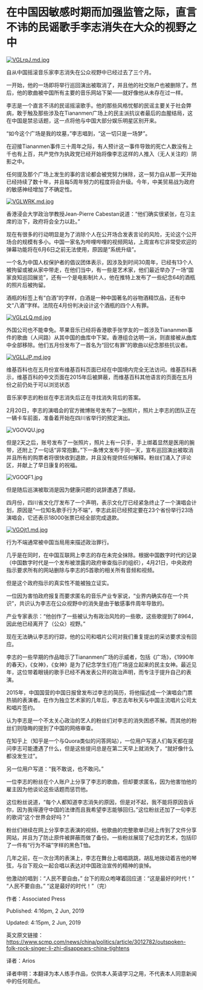 在中国因敏感时期而加强监管之际，直言不讳的民谣歌手李志消失在大众的视野之中
=

[![VGLrqJ.md.jpg](https://s2.ax1x.com/2019/06/02/VGLrqJ.md.jpg)](https://imgchr.com/i/VGLrqJ)

自从中国摇滚音乐家李志消失在公众视野中已经过去了三个月。

一开始，他的一场即将举行巡回演出被取消了，并且他的社交账户也被删除了。然后，他的歌曲被中国所有主要的音乐网站下架——就好像他从未存在过一样。

李志是一个直言不讳的民谣摇滚歌手。他的那些风格忧郁的民谣主要关于社会弊病，敢于触及那些涉及在Tiananmen广场上的民主派抗议者最后的血腥结局，这在中国是禁忌话题，这一点将他与中国大部分娱乐明星区别开来。

“如今这个广场是我的坟墓，”李志唱到，“这一切只是一场梦”。

在迎接Tiananmen事件三十周年之际，有人预计这一事件导致的死亡人数没有上千也有上百，共产党作为执政党已经开始将像李志这样的人推入（无人关注的）阴影之中。

任何提及那个广场上发生的事的言论都会被党努力抹除，这一努力自从那一天开始已经持续了数十年，并且每5周年努力的程度将会升级。今年，中美贸易战为政府的敏感神经增加了不确定性。

[![VGLWRK.md.jpg](https://s2.ax1x.com/2019/06/02/VGLWRK.md.jpg)](https://imgchr.com/i/VGLWRK)

香港浸会大学政治学教授Jean-Pierre Cabestan说道：“他们确实很紧张，在习主席的治下，政府将会全力以赴。”

现在有很多的行动明显是为了消除个人在公开场合发表言论的风险，无论这个公开场合的规模有多小。中国一家名为哔哩哔哩的视频网站，上周宣布它非常受欢迎的弹幕功能将在6月6日之前无法使用，原因是“系统升级”。

一个名为中国人权保护者的倡议团体表示，因涉及到时间30周年，已经有13个人被拘留或被从家中带走，在他们当中，有一些是艺术家，他们最近举办了一场“国家良知巡回展览”，还有一个是电影制片人，他在推特上发布了一些纪念64的酒瓶的照片后被拘留。

酒瓶的标签上有“白酒”的字样，白酒是一种中国著名的谷物酒精饮品，还有中文“八酒”字样。法院在4月份判决设计这个酒瓶的四个人有罪。

[![VGLzLQ.md.jpg](https://s2.ax1x.com/2019/06/02/VGLzLQ.md.jpg)](https://imgchr.com/i/VGLzLQ)

外国公司也不能幸免。苹果音乐已经将香港歌手张学友的一首涉及Tiananmen事件的歌曲（人间路）从其中国的曲库中下架。香港组合达明一派，则直接被从曲库中全部移除。他们五月份发布了一首名为“回忆有罪”的歌曲以纪念那些抗议者。

[![VGLLJP.md.jpg](https://s2.ax1x.com/2019/06/02/VGLLJP.md.jpg)](https://imgchr.com/i/VGLLJP)

维基百科也在五月份宣布维基百科页面已经在中国境内完全无法访问。维基百科表示，维基百科的中文页面在2015年后被屏蔽，而维基百科其他语言的页面在五月份之前仍处于可以浏览状态

音乐家李志的粉丝在李志消失后正在寻找消失背后的答案。

2月20日，李志的演唱会的官方微博账号发布了一张照片，照片上李志的团队正在一辆卡车前面，准备着开始在四川省举行的预定演出。

![VGOVQU.jpg](https://s2.ax1x.com/2019/06/02/VGOVQU.jpg)

但是2天之后，账号发布了一张照片，照片上有一只手，手上绑着显然是医用的腕带，还附上了一句话“非常抱歉。”下一条博文发布于同一天，宣布巡回演出被取消并且所有的购票者将很快收到退款，并且没有提供任何解释。粉丝们涌入了评论区，并献上了早日康复的祝福。

![VGOQF1.jpg](https://s2.ax1x.com/2019/06/02/VGOQF1.jpg)

但是随后巡演被取消是因为健康问题的说辞遭遇了质疑。

四月份，四川省文化厅发布了一个声明，表示文化厅已经紧急终止了一个演唱会计划，原因是“一位知名歌手行为不端”，李志此前已经预定要在23个省份举行23场演唱会，它还表示18000张票已经全部完成退款。

[![VGOjt1.md.jpg](https://s2.ax1x.com/2019/06/02/VGOjt1.md.jpg)](https://imgchr.com/i/VGOjt1)

行为不端通常被中国当局用来描述政治罪行。

几乎是在同时，在中国互联网上李志的存在未完全抹除。根据中国数字时代的记录（中国数字时代是一个发布被泄露的政府审查指示的组织），4月21日，中央政府指示要求所有的网站删除与李志的5首歌的相关所有音频和视频。

但是这个政府指示的真实性不能被独立证实。

一位因为害怕政府报复而要求匿名的音乐产业专家说，“业界内确实存在一个共识”，共识认为李志在公众视野中的消失是由于敏感事件周年导致的。

产业专家表示：“他创作了一些被认为有政治风险的一些歌，这些歌提到了8964，因此他已经离开了（公众）视野。”

现在无法确认李志的行踪，他的公司和唱片公司对我们重复提出的采访要求没有回应。

李志的一些早期的作品暗示了Tiananmen广场的示威者，包括《广场》，《1990年的春天》，《女神》，《女神》是为了纪念学生们在广场竖立起来的民主女神。最近见年，这位带着眼镜的歌手已经不再发表公开的政治声明，而专注于提升自己的表演。

2015年，中国国营的中国日报曾发布过李志的简历，将他描述成一个演唱会门票热销的表演者。在作为独立艺术家的几年后，李志去年秋天与中国主流唱片公司太和唱片签约。

认为李志是一个不太关心政治的艺人的粉丝们对李志的消失困惑不解。而其他的粉丝们则隐晦的提到了中国的网络审查。

在知乎上（知乎是一个与Quora类似的问答网站），一位用户写道人们每天都在提问李志可能遭遇了什么，但是这些提问总是在第二天早上就消失了，“就好像什么都没发生过”。

另一位用户写道：“我不敢说，也不敢问。”

一位李志的粉丝在个人账户上分享了李志的歌曲，但却要求匿名，因为他害怕他的雇主因为他谈论这些话题而惩罚他。

这位粉丝说道，“每个人都知道李志消失的原因，但是对不起，我不能将原因告诉你，因为我得遵守中国的法律而且我希望李志能够回归。”这位粉丝还加了一句李志的歌词“这个世界会好吗？”

粉丝们继续在网上分享李志表演的视频，他歌曲的完整歌单已经上传到了文件分享网站，并且为了防止原件被屏蔽而做了备份。一些粉丝展现了纪念的艺术，包括印了一件有“行为不端”字样的黑色T恤。

几年之前，在一次台湾的表演上，李志在舞台上唱唱跳跳，胡乱地拨动着吉他的琴弦，与台下观众一起合唱以表达对中国政治宣传的精神的哀悼。

他激动的唱到：“人民不要自由，” 
台下的观众咆哮着回应道：“这是最好的时代！”
“人民不要自由。”
“这是最好的时代！”（完）

作者：Associated Press  

Published: 4:16pm, 2 Jun, 2019

Updated: 4:15pm, 2 Jun, 2019

英文原文链接：https://www.scmp.com/news/china/politics/article/3012782/outspoken-folk-rock-singer-li-zhi-disappears-china-tightens

译者：Arios

译者申明：本翻译为本人练手作品，仅供本人英语学习之用，不代表本人同意新闻中的任何观点。
